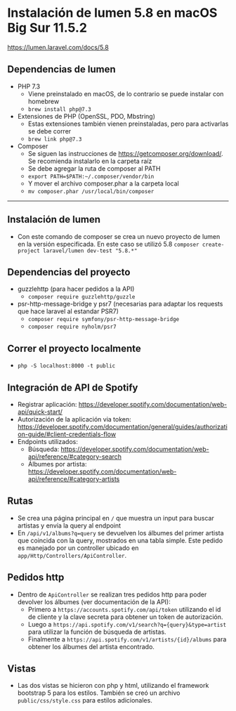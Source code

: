 # Instalación de lumen 5.8 en macOS Big Sur 11.5.2

https://lumen.laravel.com/docs/5.8

## Dependencias de lumen

- PHP 7.3
    - Viene preinstalado en macOS, de lo contrario se puede instalar con homebrew 
    - `brew install php@7.3`
- Extensiones de PHP (OpenSSL, PDO, Mbstring)
    - Estas extensiones también vienen preinstaladas, pero para activarlas se debe correr
    - `brew link php@7.3`
- Composer
    - Se siguen las instrucciones de https://getcomposer.org/download/. Se recomienda instalarlo en la carpeta raíz
    - Se debe agregar la ruta de composer al PATH
    - `export PATH=$PATH:~/.composer/vendor/bin`
    - Y mover el archivo composer.phar a la carpeta local
    - `mv composer.phar /usr/local/bin/composer`

---

## Instalación de lumen

- Con este comando de composer se crea un nuevo proyecto de lumen en la versión especificada. En este caso se utilizó 5.8
`composer create-project laravel/lumen dev-test "5.8.*"`

## Dependencias del proyecto

- guzzlehttp (para hacer pedidos a la API)
    - `composer require guzzlehttp/guzzle`
- psr-http-message-bridge y psr7 (necesarias para adaptar los requests que hace laravel al estandar PSR7)
    - `composer require symfony/psr-http-message-bridge`
    - `composer require nyholm/psr7`

## Correr el proyecto localmente
- `php -S localhost:8000 -t public`

## Integración de API de Spotify

- Registrar aplicación: https://developer.spotify.com/documentation/web-api/quick-start/
- Autorización de la aplicación via token: https://developer.spotify.com/documentation/general/guides/authorization-guide/#client-credentials-flow
- Endpoints utilizados:
    - Búsqueda: https://developer.spotify.com/documentation/web-api/reference/#category-search
    - Álbumes por artista: https://developer.spotify.com/documentation/web-api/reference/#category-artists

## Rutas

- Se crea una página principal en `/` que muestra un input para buscar artistas y envía la query al endpoint
- En `/api/v1/albums?q=query` se devuelven los álbumes del primer artista que coincida con la query, mostrados en una tabla simple. Este pedido es manejado por un controller ubicado en `app/Http/Controllers/ApiController`.

## Pedidos http

- Dentro de `ApiController` se realizan tres pedidos http para poder devolver los álbumes (ver documentación de la API):
    - Primero a `https://accounts.spotify.com/api/token` utilizando el id de cliente y la clave secreta para obtener un token de autorización.
    - Luego a `https://api.spotify.com/v1/search?q={query}&type=artist` para utilizar la función de búsqueda de artistas.
    - Finalmente a `https://api.spotify.com/v1/artists/{id}/albums` para obtener los álbumes del artista encontrado.

## Vistas

- Las dos vistas se hicieron con php y html, utilizando el framework bootstrap 5 para los estilos. También se creó un archivo `public/css/style.css` para estilos adicionales.